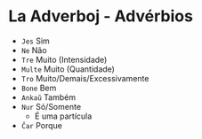 # La Adverboj - Advérbios

-   `Jes` Sim
-   `Ne` Não
-   `Tre` Muito (Intensidade)
-   `Multe` Muito (Quantidade)
-   `Tro` Muito/Demais/Excessivamente
-   `Bone` Bem
-   `Ankaŭ` Também
-   `Nur` Só/Somente
    -   É uma partícula
-   `Ĉar` Porque

